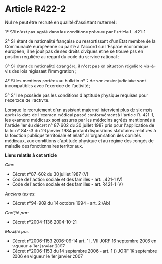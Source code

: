 # Article R422-2

Nul ne peut être recruté en qualité d'assistant maternel : 

1° S'il n'est pas agréé dans les conditions prévues par l'article L. 421-1 ; 

2° Si, étant de nationalité française ou ressortissant d'un Etat membre de la Communauté européenne ou partie à l'accord sur
l'Espace économique européen, il ne jouit pas de ses droits civiques et ne se trouve pas en position régulière au regard du
code du service national ; 

3° Si, étant de nationalité étrangère, il n'est pas en situation régulière vis-à-vis des lois régissant l'immigration ; 

4° Si les mentions portées au bulletin n° 2 de son casier judiciaire sont incompatibles avec l'exercice de l'activité ; 

5° S'il ne possède pas les conditions d'aptitude physique requises pour l'exercice de l'activité. 

Lorsque le recrutement d'un assistant maternel intervient plus de six mois après la date de l'examen médical passé
conformément à l'article R. 421-1, les examens médicaux sont assurés par les médecins agréés mentionnés à l'article 1er du
décret n° 87-602 du 30 juillet 1987 pris pour l'application de la loi n° 84-53 du 26 janvier 1984 portant dispositions
statutaires relatives à la fonction publique territoriale et relatif à l'organisation des comités médicaux, aux conditions
d'aptitude physique et au régime des congés de maladie des fonctionnaires territoriaux.

**Liens relatifs à cet article**

_Cite_:

  - Décret n°87-602 du 30 juillet 1987 (V)
  - Code de l'action sociale et des familles - art. L421-1 (V)
  - Code de l'action sociale et des familles - art. R421-1 (V)

_Anciens textes_:

  - Décret n°94-909 du 14 octobre 1994 - art. 2 (Ab)

_Codifié par_:

  - Décret n°2004-1136 2004-10-21

_Modifié par_:

  - Décret n°2006-1153 2006-09-14 art. 1 I, VII JORF 16 septembre 2006 en vigueur le 1er janvier 2007
  - Décret n°2006-1153 du 14 septembre 2006 - art. 1 () JORF 16 septembre 2006 en vigueur le 1er janvier 2007

